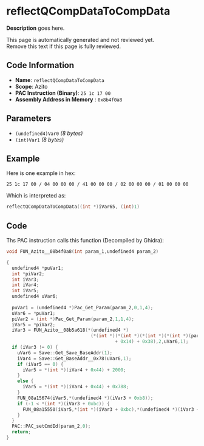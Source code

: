 # reflectQCompDataToCompData

**Description** goes here.

This page is automatically generated and not reviewed yet.<br>Remove this text if this page is fully reviewed.

## Code Information

- **Name**: `reflectQCompDataToCompData`
- **Scope**: Azito
- **PAC Instruction (Binary)**: `25 1c 17 00`
- **Assembly Address in Memory** : `0x8b4f0a8`

## Parameters

- `(undefined4)Var0` *(8 bytes)*
- `(int)Var1` *(8 bytes)*

## Example

Here is one example in hex:

```25 1c 17 00 / 04 00 00 00 / 41 00 00 00 / 02 00 00 00 / 01 00 00 00```

Which is interpreted as:

```c
reflectQCompDataToCompData((int *)iVar65, (int)1)
```

## Code

Ths PAC instruction calls this function (Decompiled by Ghidra):

```c
void FUN_Azito__08b4f0a8(int param_1,undefined4 param_2)

{
  undefined4 *puVar1;
  int *piVar2;
  int iVar3;
  int iVar4;
  int iVar5;
  undefined4 uVar6;
  
  puVar1 = (undefined4 *)Pac_Get_Param(param_2,0,1,4);
  uVar6 = *puVar1;
  piVar2 = (int *)Pac_Get_Param(param_2,1,1,4);
  iVar5 = *piVar2;
  iVar3 = FUN_Azito__08b5a618(*(undefined4 *)
                               (*(int *)(*(int *)(*(int *)(*(int *)(param_1 + 0x10) + 0x10) + 0x30)
                                        + 0x14) + 0x38),2,uVar6,1);
  if (iVar3 != 0) {
    uVar6 = Save::Get_Save_BaseAddr(1);
    iVar4 = Save::Get_BaseAddr__0x78(uVar6,1);
    if (iVar5 == 0) {
      iVar5 = *(int *)(iVar4 + 0x44) + 2000;
    }
    else {
      iVar5 = *(int *)(iVar4 + 0x44) + 0x788;
    }
    FUN_08a15674(iVar5,*(undefined4 *)(iVar3 + 0xb8));
    if (-1 < *(int *)(iVar3 + 0xbc)) {
      FUN_08a15550(iVar5,*(int *)(iVar3 + 0xbc),*(undefined4 *)(iVar3 + 0xc0));
    }
  }
  PAC::PAC_setCmdId(param_2,0);
  return;
}
```

